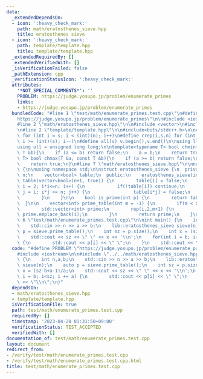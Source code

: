 ```yaml
---
data:
  _extendedDependsOn:
  - icon: ':heavy_check_mark:'
    path: math/eratosthenes_sieve.hpp
    title: eratosthenes sieve
  - icon: ':heavy_check_mark:'
    path: template/template.hpp
    title: template/template.hpp
  _extendedRequiredBy: []
  _extendedVerifiedWith: []
  _isVerificationFailed: false
  _pathExtension: cpp
  _verificationStatusIcon: ':heavy_check_mark:'
  attributes:
    '*NOT_SPECIAL_COMMENTS*': ''
    PROBLEM: https://judge.yosupo.jp/problem/enumerate_primes
    links:
    - https://judge.yosupo.jp/problem/enumerate_primes
  bundledCode: "#line 1 \"test/math/enumerate_primes.test.cpp\"\n#define PROBLEM \"\
    https://judge.yosupo.jp/problem/enumerate_primes\"\n\n#include <iostream>\n\n\
    #line 2 \"math/eratosthenes_sieve.hpp\"\n\n#include <vector>\n#include <cassert>\n\
    \n#line 2 \"template/template.hpp\"\n\n#include<bits/stdc++.h>\n\n#define rep(i,s,n)\
    \ for (int i = s; i < (int)(n); i++)\n#define rrep(i,s,n) for (int i = (int)(n)-1;\
    \ i >= (int)(s); i--)\n#define all(v) v.begin(),v.end()\n\nusing ll = long long;\n\
    using ull = unsigned long long;\n\ntemplate<typename T> bool chmin(T &a, const\
    \ T &b){\n    if (a <= b) return false;\n    a = b;\n    return true;\n}\ntemplate<typename\
    \ T> bool chmax(T &a, const T &b){\n    if (a >= b) return false;\n    a = b;\n\
    \    return true;\n}\n#line 7 \"math/eratosthenes_sieve.hpp\"\n\nnamespace lib\
    \ {\n\nusing namespace std;\n\nstruct eratosthenes_sieve {\n  private:\n    int\
    \ n;\n    vector<bool> table;\n  public:\n    eratosthenes_sieve(int n) : n(n),\
    \ table(vector<bool>(n+1, true)) {\n        table[1] = false;\n        for(int\
    \ i = 2; i*i<=n; i++) {\n            if(!table[i]) continue;\n            for(int\
    \ j = i; i*j <= n; j++) {\n                table[i*j] = false;\n            }\n\
    \        }\n    }\n\n    bool is_prime(int p) {\n        return table[p];\n  \
    \  }\n\n    vector<int> prime_table(int m = -1) {\n        if(m < 0) m = n;\n\
    \        std::vector<int> prime;\n        rep(i,2,m+1) {\n            if(table[i])\
    \ prime.emplace_back(i);\n        }\n        return prime;\n    }\n};\n\n}\n#line\
    \ 6 \"test/math/enumerate_primes.test.cpp\"\n\nint main() {\n    int n,a,b;\n\
    \    std::cin >> n >> a >> b;\n    lib::eratosthenes_sieve sieve(n);\n    auto\
    \ p = sieve.prime_table();\n    int sz = p.size();\n    int x = (sz-b+a-1)/a;\n\
    \    std::cout << sz << \" \" << x << '\\n';\n    for(int i = b; i<sz; i += a)\
    \ {\n        std::cout << p[i] << \" \";\n    }\n    std::cout << \"\\n\";\n}\n"
  code: "#define PROBLEM \"https://judge.yosupo.jp/problem/enumerate_primes\"\n\n\
    #include <iostream>\n\n#include \"../../math/eratosthenes_sieve.hpp\"\n\nint main()\
    \ {\n    int n,a,b;\n    std::cin >> n >> a >> b;\n    lib::eratosthenes_sieve\
    \ sieve(n);\n    auto p = sieve.prime_table();\n    int sz = p.size();\n    int\
    \ x = (sz-b+a-1)/a;\n    std::cout << sz << \" \" << x << '\\n';\n    for(int\
    \ i = b; i<sz; i += a) {\n        std::cout << p[i] << \" \";\n    }\n    std::cout\
    \ << \"\\n\";\n}"
  dependsOn:
  - math/eratosthenes_sieve.hpp
  - template/template.hpp
  isVerificationFile: true
  path: test/math/enumerate_primes.test.cpp
  requiredBy: []
  timestamp: '2023-04-20 01:31:50+09:00'
  verificationStatus: TEST_ACCEPTED
  verifiedWith: []
documentation_of: test/math/enumerate_primes.test.cpp
layout: document
redirect_from:
- /verify/test/math/enumerate_primes.test.cpp
- /verify/test/math/enumerate_primes.test.cpp.html
title: test/math/enumerate_primes.test.cpp
---
```

